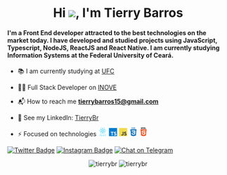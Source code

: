 <h1 align="center">Hi <img src="https://raw.githubusercontent.com/kaueMarques/kaueMarques/master/hi.gif" width="30px">, I'm Tierry Barros</h1>
<h4>I'm a Front End developer attracted to the best technologies on the market today. I have developed and studied projects using JavaScript, Typescript, NodeJS, ReactJS and React Native. I am currently studying Information Systems at the Federal University of Ceará.</h4>

- 📚 I am currently studying at [UFC](https://www.quixada.ufc.br/)

- 👨‍💻 Full Stack Developer on [INOVE](https://github.com/dev-inove)

- 📬 How to reach me **tierrybarros15@gmail.com**

- 🔎 See my LinkedIn: [TierryBr](https://www.linkedin.com/in/tierrybrs/)

- ⚡ Focused on technologies <img src="https://raw.githubusercontent.com/devicons/devicon/master/icons/react/react-original-wordmark.svg" alt="react" width="20" height="20"/> <img src="https://github.com/devicons/devicon/blob/master/icons/typescript/typescript-original.svg" alt="html5"  width="19" height="19"/> <img src="https://raw.githubusercontent.com/devicons/devicon/master/icons/javascript/javascript-original.svg" alt="javascript" width="19" height="19"/> <img src="https://raw.githubusercontent.com/devicons/devicon/master/icons/css3/css3-plain-wordmark.svg" alt="css3"  width="20" height="20"/> <img src="https://raw.githubusercontent.com/devicons/devicon/master/icons/html5/html5-original-wordmark.svg" alt="html5"  width="20" height="20"/>


[![Twitter Badge](https://img.shields.io/badge/-Twitter-blue?style=flat-square&logo=twitter&logoColor=white&link=https://twitter.com/Tierrybarr)](https://twitter.com/Tierrybarr) 
[![Instagram Badge](https://img.shields.io/badge/-Instagram-E4405F?style=flat-square&logo=Instagram&logoColor=white&link=https://www.instagram.com/tierrybrs/)](https://www.instagram.com/tierrybrs/)
[![Chat on Telegram](https://img.shields.io/badge/-Telegram-2CA5E0?style=flat-square&logo=Instagram&logoColor=white&link=https://t.me/tierrybrs)](https://t.me/tierrybrs)


<p align="center">
<img src="https://github-readme-stats.vercel.app/api?username=tierrybr&show_icons=true&theme=react" alt="tierrybr"/> 
<img widht="480px" src="https://github-readme-stats.vercel.app/api/top-langs/?username=tierrybr&layout=compact&theme=react" alt="tierrybr"/> 
</p>
